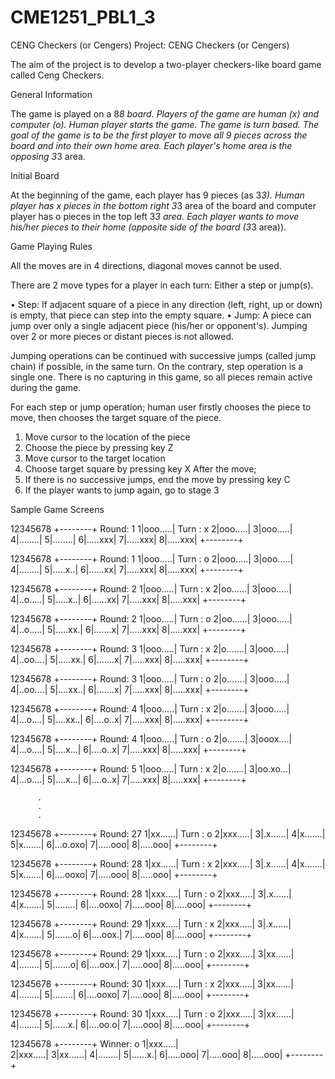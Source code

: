 # CME1251_PBL1_3
CENG Checkers (or Cengers) 
Project:  CENG Checkers (or Cengers)

The aim of the project is to develop a two-player 
checkers-like board game called Ceng Checkers. 

General Information

The game is played on a 8*8 board. Players of the game are human (x) and computer (o). Human player starts the game. The game is turn based. The goal of the game is to be the first player to move all 9 pieces across the board and into their own home area. Each player's home area is the opposing 3*3 area. 

Initial Board

At the beginning of the game, each player has 9 pieces (as 3*3). Human player has x pieces in the bottom right 3*3 area of the board and computer player has o pieces in the top left 3*3 area. Each player wants to move his/her pieces to their home (opposite side of the board (3*3 area)).  

Game Playing Rules

All the moves are in 4 directions, diagonal moves cannot be used.

There are 2 move types for a player in each turn: Either a step or jump(s).

•	Step: If adjacent square of a piece in any direction (left, right, up or down) is empty, that piece can step into the empty square.
•	Jump: A piece can jump over only a single adjacent piece (his/her or opponent's). Jumping over 2 or more pieces or distant pieces is not allowed. 

Jumping operations can be continued with successive jumps (called jump chain) if possible, in the same turn. On the contrary, step operation is a single one. There is no capturing in this game, so all pieces remain active during the game. 

For each step or jump operation; human user firstly chooses the piece to move, then chooses the target square of the piece. 
1. Move cursor to the location of the piece
2. Choose the piece by pressing key Z
3. Move cursor to the target location 
4. Choose target square by pressing key X
    After the move;
5. If there is no successive jumps, end the move by pressing key C
6. If the player wants to jump again, go to stage 3  
 
Sample Game Screens


  12345678 
 +--------+  Round: 1
1|ooo.....|  Turn : x
2|ooo.....|
3|ooo.....|
4|........|
5|........|
6|.....xxx|
7|.....xxx|
8|.....xxx|
 +--------+

  12345678 
 +--------+  Round: 1
1|ooo.....|  Turn : o
2|ooo.....|
3|ooo.....|
4|........|
5|.....x..|
6|......xx|
7|.....xxx|
8|.....xxx|
 +--------+


  12345678 
 +--------+  Round: 2
1|ooo.....|  Turn : x
2|oo......|
3|ooo.....|
4|..o.....|
5|.....x..|
6|......xx|
7|.....xxx|
8|.....xxx|
 +--------+

  12345678 
 +--------+  Round: 2
1|ooo.....|  Turn : o
2|oo......|
3|ooo.....|
4|..o.....|
5|.....xx.|
6|.......x|
7|.....xxx|
8|.....xxx|
 +--------+

  12345678 
 +--------+  Round: 3
1|ooo.....|  Turn : x
2|o.......|
3|ooo.....|
4|..oo....|
5|.....xx.|
6|.......x|
7|.....xxx|
8|.....xxx|
 +--------+

  12345678 
 +--------+  Round: 3
1|ooo.....|  Turn : o
2|o.......|
3|ooo.....|
4|..oo....|
5|....xx..|
6|.......x|
7|.....xxx|
8|.....xxx|
 +--------+

  12345678 
 +--------+  Round: 4
1|ooo.....|  Turn : x
2|o.......|
3|ooo.....|
4|...o....|
5|....xx..|
6|....o..x|
7|.....xxx|
8|.....xxx|
 +--------+

  12345678 
 +--------+  Round: 4
1|ooo.....|  Turn : o
2|o.......|
3|ooox....|
4|...o....|
5|....x...|
6|....o..x|
7|.....xxx|
8|.....xxx|
 +--------+

  12345678 
 +--------+  Round: 5
1|ooo.....|  Turn : x
2|o.......|
3|oo.xo...|
4|...o....|
5|....x...|
6|....o..x|
7|.....xxx|
8|.....xxx|
 +--------+
	




          .
          .
          .





  12345678 
 +--------+  Round: 27
1|xx......|  Turn : o
2|xxx.....|
3|.x......|
4|x.......|
5|x.......|
6|...o.oxo|
7|.....ooo|
8|.....ooo|
 +--------+


  12345678 
 +--------+  Round: 28
1|xx......|  Turn : x
2|xxx.....|
3|.x......|
4|x.......|
5|x.......|
6|....ooxo|
7|.....ooo|
8|.....ooo|
 +--------+

  12345678 
 +--------+  Round: 28
1|xxx.....|  Turn : o
2|xxx.....|
3|.x......|
4|x.......|
5|........|
6|....ooxo|
7|.....ooo|
8|.....ooo|
 +--------+

  12345678 
 +--------+  Round: 29
1|xxx.....|  Turn : x
2|xxx.....|
3|.x......|
4|x.......|
5|.......o|
6|....oox.|
7|.....ooo|
8|.....ooo|
 +--------+

  12345678 
 +--------+  Round: 29
1|xxx.....|  Turn : o
2|xxx.....|
3|xx......|
4|........|
5|.......o|
6|....oox.|
7|.....ooo|
8|.....ooo|
 +--------+

  12345678 
 +--------+  Round: 30
1|xxx.....|  Turn : x
2|xxx.....|
3|xx......|
4|........|
5|........|
6|....ooxo|
7|.....ooo|
8|.....ooo|
 +--------+

  12345678 
 +--------+  Round: 30
1|xxx.....|  Turn : o
2|xxx.....|
3|xx......|
4|........|
5|......x.|
6|....oo.o|
7|.....ooo|
8|.....ooo|
 +--------+

  12345678 
 +--------+  Winner: o
1|xxx.....|  
2|xxx.....|
3|xx......|
4|........|
5|......x.|
6|.....ooo|
7|.....ooo|
8|.....ooo|
 +--------+




